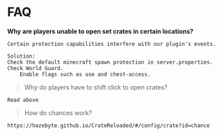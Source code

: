 # FAQ

**Why are players unable to open set crates in certain locations?**

```
Certain protection capabilities interfere with our plugin's events.

Solution:
Check the default minecraft spawn protection in server.properties.
Check World Guard.
    Enable flags such as use and chest-access.
```

> Why do players have to shift click to open crates?

```
Read above
```

> How do chances work?

```
https://hazebyte.github.io/CrateReloaded/#/config/crate?id=chance
```